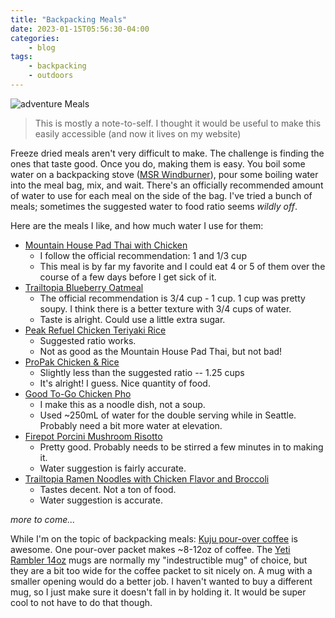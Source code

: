 ```yaml
---
title: "Backpacking Meals"
date: 2023-01-15T05:56:30-04:00
categories:
    - blog
tags:
    - backpacking
    - outdoors
---
```


![adventure Meals](/assets/images/adventure-meals.jpg)

> This is mostly a note-to-self. I thought it would be useful to make this easily accessible (and now it lives on my website)

Freeze dried meals aren't very difficult to make. The challenge is finding the ones that taste good. Once you do, making them is easy. You boil some water on a backpacking stove ([MSR Windburner](https://www.msrgear.com/stoves/stove-systems/windburner-personal-stove-system/windburner.html)), pour some boiling water into the meal bag, mix, and wait. There's an officially recommended amount of water to use for each meal on the side of the bag. I've tried a bunch of meals; sometimes the suggested water to food ratio seems _wildly off_.

Here are the meals I like, and how much water I use for them:

-   [Mountain House Pad Thai with Chicken](https://www.amazon.com/Mountain-House-Backpacking-Emergency-Gluten-Free/dp/B084NW22VN?th=1)
    -   I follow the official recommendation: 1 and 1/3 cup
    -   This meal is by far my favorite and I could eat 4 or 5 of them over the course of a few days before I get sick of it.
-   [Trailtopia Blueberry Oatmeal](https://www.rei.com/product/188956/trailtopia-blueberry-oatmeal-1-serving)
    -   The official recommendation is 3/4 cup - 1 cup. 1 cup was pretty soupy. I think there is a better texture with 3/4 cups of water.
    -   Taste is alright. Could use a little extra sugar.
-   [Peak Refuel Chicken Teriyaki Rice](https://www.amazon.com/Peak-Refuel-Chicken-Teriyaki-Backpacking/dp/B07BQYXWX1?th=1)
    -   Suggested ratio works.
    -   Not as good as the Mountain House Pad Thai, but not bad!
-   [ProPak Chicken & Rice](https://www.rei.com/product/184159/mountain-house-chicken-rice-pro-pak-1-serving)
    -   Slightly less than the suggested ratio -- 1.25 cups
    -   It's alright! I guess. Nice quantity of food.
-   [Good To-Go Chicken Pho](https://www.rei.com/product/200704/good-to-go-chicken-pho)
    -   I make this as a noodle dish, not a soup.
    -   Used ~250mL of water for the double serving while in Seattle. Probably need a bit more water at elevation.
- [Firepot Porcini Mushroom Risotto](https://www.rei.com/product/192147/firepot-porcini-mushroom-risotto-2-servings)
    -   Pretty good. Probably needs to be stirred a few minutes in to making it.
    -   Water suggestion is fairly accurate.
-   [Trailtopia Ramen Noodles with Chicken Flavor and Broccoli](https://www.rei.com/product/188960/trailtopia-gluten-free-ramen-noodles-with-chicken-flavor-and-broccoli-1-serving)
    -   Tastes decent. Not a ton of food.
    -   Water suggestion is accurate.

_more to come..._

While I'm on the topic of backpacking meals: [Kuju pour-over coffee](https://www.amazon.com/Premium-Single-Serve-Ethically-Specialty-Eco-Friendly/dp/B09MHD4FNR/ref=sr_1_6?keywords=Kuju+Coffee+Pocket+Pour+Over&qid=1673852259&sr=8-6) is awesome. One pour-over packet makes ~8-12oz of coffee. The [Yeti Rambler 14oz](https://www.yeti.com/drinkware/mugs/mug-14oz.html) mugs are normally my "indestructible mug" of choice, but they are a bit too wide for the coffee packet to sit nicely on. A mug with a smaller opening would do a better job. I haven't wanted to buy a different mug, so I just make sure it doesn't fall in by holding it. It would be super cool to not have to do that though.
